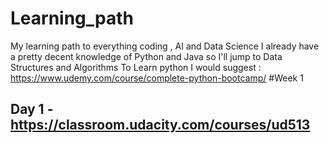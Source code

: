 # Learning_path
My learning path to everything coding , AI and Data Science 
I already have a pretty decent knowledge of Python and Java so I'll jump to Data Structures and Algorithms 
To Learn python I would suggest : https://www.udemy.com/course/complete-python-bootcamp/
#Week 1 
## Day 1 - https://classroom.udacity.com/courses/ud513
